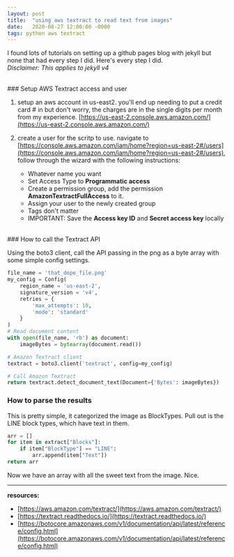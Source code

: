 ```yaml
---
layout: post
title:  "using aws textract to read text from images"
date:   2020-08-27 12:00:00 -0000
tags: python aws textract
---
```


 I found lots of tutorials on setting up a github pages blog with jekyll but none that had every step I did.  Here's every step I did.   *Disclaimer: This applies to jekyll v4*

<br>
### Setup AWS Textract access and user

1. setup an aws account in us-east2.  you'll end up needing to put a credit card # in but don't worry, the charges are in the single digits per month from my experience.  [https://us-east-2.console.aws.amazon.com/](https://us-east-2.console.aws.amazon.com/)

2. create a user for the scritp to use. navigate to [https://console.aws.amazon.com/iam/home?region=us-east-2#/users](https://console.aws.amazon.com/iam/home?region=us-east-2#/users), follow through the wizard with the following instructions:
    - Whatever name you want
    - Set Access Type to **Programmatic access**
    - Create a permission group, add the permission **AmazonTextractFullAccess** to it. 
    - Assign your user to the newly created group
    - Tags don't matter
    - IMPORTANT: Save the **Access key ID** and **Secret access key** locally

<br>
### How to call the Textract API

Using the boto3 client, call the API passing in the png as a byte array with some simple config settings.


```python
file_name = 'that_dope_file.png'
my_config = Config(
    region_name = 'us-east-2',
    signature_version = 'v4',
    retries = {
        'max_attempts': 10,
        'mode': 'standard'
    }
)
# Read document content
with open(file_name, 'rb') as document:
    imageBytes = bytearray(document.read())

# Amazon Textract client
textract = boto3.client('textract', config=my_config)

# Call Amazon Textract
return textract.detect_document_text(Document={'Bytes': imageBytes})
```
### How to parse the results

This is pretty simple, it categorized the image as BlockTypes.  Pull out is the LINE block types, which have text in them.

```python
arr = []
for item in extract["Blocks"]:
    if item["BlockType"] == "LINE":
        arr.append(item["Text"])
return arr
```

Now we have an array with all the sweet text from the image.  Nice.

----
**resources:**
- [https://aws.amazon.com/textract/](https://aws.amazon.com/textract/)
- [https://textract.readthedocs.io/](https://textract.readthedocs.io/)
- [https://botocore.amazonaws.com/v1/documentation/api/latest/reference/config.html](https://botocore.amazonaws.com/v1/documentation/api/latest/reference/config.html)
